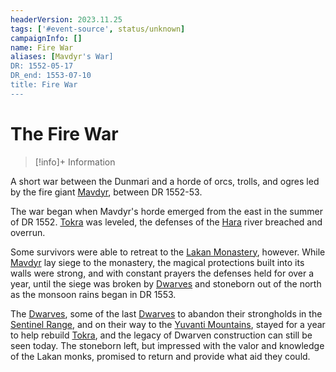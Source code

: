```yaml
---
headerVersion: 2023.11.25
tags: ['#event-source', status/unknown]
campaignInfo: []
name: Fire War
aliases: [Mavdyr's War]
DR: 1552-05-17
DR_end: 1553-07-10
title: Fire War
---
```

# The Fire War
>[!info]+ Information
> 


A short war between the Dunmari and a horde of orcs, trolls, and ogres led by the fire giant [Mavdyr](<../../people/historical-figures/mavdyr.md>), between DR 1552-53.

The war began when Mavdyr's horde emerged from the east in the summer of DR 1552. [Tokra](<../../gazetteer/greater-dunmar/realms/dunmar/central-dunmar/tokra/tokra.md>) was leveled, the defenses of the [Hara](<../../gazetteer/greater-dunmar/rivers/hara-watershed/hara.md>) river breached and overrun. 

Some survivors were able to retreat to the [Lakan Monastery](<../../gazetteer/greater-dunmar/realms/dunmar/central-dunmar/tokra/lakan-monastery.md>), however. While [Mavdyr](<../../people/historical-figures/mavdyr.md>) lay siege to the monastery, the magical protections built into its walls were strong, and with constant prayers the defenses held for over a year, until the siege was broken by [Dwarves](<../../species/children-of-the-embodied-gods/dwarves/dwarves.md>) and stoneborn out of the north as the monsoon rains began in DR 1553. 

The [Dwarves](<../../species/children-of-the-embodied-gods/dwarves/dwarves.md>), some of the last [Dwarves](<../../species/children-of-the-embodied-gods/dwarves/dwarves.md>) to abandon their strongholds in the [Sentinel Range](<../../gazetteer/sentinel-range/sentinel-range.md>), and on their way to the [Yuvanti Mountains](<../../gazetteer/greater-dunmar/yuvanti-mountains.md>), stayed for a year to help rebuild [Tokra](<../../gazetteer/greater-dunmar/realms/dunmar/central-dunmar/tokra/tokra.md>), and the legacy of Dwarven construction can still be seen today. The stoneborn left, but impressed with the valor and knowledge of the Lakan monks, promised to return and provide what aid they could.